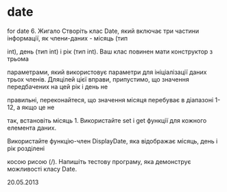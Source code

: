 date
====

for date
6. Жигало Створіть клас Date, який включає три частини інформації, як члени-даних - місяць (тип 



int), день (тип int) і рік (тип int). Ваш клас повинен мати конструктор з трьома 



параметрами, який використовує параметри для ініціалізації даних трьох членів. Дляцілей цієї вправи, припустимо, що значення передбачених на цей рік і день не 



правильні, переконайтеся, що значення місяця перебуває в діапазоні 1-12, а якщо це не 



так, встановіть місяць 1. Використайте set і get функції для кожного елемента даних. 



Використайте функцію-член DisplayDate, яка відображає місяць, день і рік розділені



косою рисою (/). Напишіть тестову програму, яка демонструє можливості класу Date.

20.05.2013
